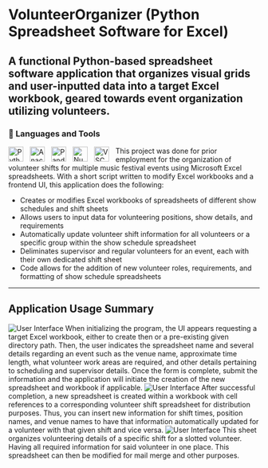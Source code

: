 # VolunteerOrganizer (Python Spreadsheet Software for Excel)

## A functional Python-based spreadsheet software application that organizes visual grids and user-inputted data into a target Excel workbook, geared towards event organization utilizing volunteers.

### :toolbox: Languages and Tools
<img align="left" alt="Python" width="30px" style="padding-right:10px;" src="https://cdn.jsdelivr.net/gh/devicons/devicon/icons/python/python-original.svg">
<img align="left" alt="Anaconda" width="30px" style="padding-right:10px;" src="https://cdn.jsdelivr.net/gh/devicons/devicon/icons/adonisjs/adonisjs-original.svg">
<img align="left" alt="Pandas" width="30px" style="padding-right:10px;" src="https://cdn.jsdelivr.net/gh/devicons/devicon/icons/pandas/pandas-original.svg">
<img align="left" alt="NumPY" width="30px" style="padding-right:10px;" src="https://cdn.jsdelivr.net/gh/devicons/devicon/icons/numpy/numpy-original.svg">
<img align="left" alt="VSCode" width="30px" style="padding-right:10px;" src="https://cdn.jsdelivr.net/gh/devicons/devicon/icons/vscode/vscode-original.svg">


This project was done for prior employment for the organization of volunteer shifts for multiple music festival events using Microsoft Excel spreadsheets. With a short script written to modify Excel workbooks and a frontend UI, this application does the following:

* Creates or modifies Excel workbooks of spreadsheets of different show schedules and shift sheets
* Allows users to input data for volunteering positions, show details, and requirements
* Automatically update volunteer shift information for all volunteers or a specific group within the show schedule spreadsheet
* Deliminates supervisor and regular volunteers for an event, each with their own dedicated shift sheet
* Code allows for the addition of new volunteer roles, requirements, and formatting of show schedule spreadsheets

---
## Application Usage Summary
<img alt="User Interface" src="https://github.com/SteveB98/VolunteerOrganizer/tree/main/Images/UI.png">
When initializing the program, the UI appears requesting a target Excel workbook, either to create then or a pre-existing given directory path. Then, the user indicates the spreadsheet name and several details regarding an event such as the venue name, approximate time length, what volunteer work areas are required, and other details pertaining to scheduling and supervisor details. Once the form is complete, submit the information and the application will initiate the creation of the new spreadsheet and workbook if applicable.

<img alt="User Interface" src="https://github.com/SteveB98/VolunteerOrganizer/tree/main/Images/Show_Schedule.png">
After successful completion, a new spreadsheet is created within a workbook with cell references to a corresponding volunteer shift spreadsheet for distribution purposes. Thus, you can insert new information for shift times, position names, and venue names to have that information automatically updated for a volunteer with that given shift and vice versa.

<img alt="User Interface" src="https://github.com/SteveB98/VolunteerOrganizer/tree/main/Images/Volunteer_Shifts.png">
This sheet organizes volunteering details of a specific shift for a slotted volunteer. Having all required information for said volunteer in one place. This spreadsheet can then be modified for mail merge and other purposes.
